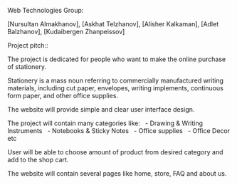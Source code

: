 Web Technologies Group:


[Nursultan Almakhanov],
[Askhat Telzhanov],
[Alisher Kalkaman],
[Adlet Balzhanov],
[Kudaibergen Zhanpeissov]

Project pitch::

The project is dedicated for people who want to make the online purchase of stationery.

Stationery is a mass noun referring to commercially manufactured writing materials, including cut paper, envelopes, writing implements, continuous form paper, and other office supplies.

The website will provide simple and clear user interface design.

The project will contain many categories like:
  - Drawing & Writing Instruments
  - Notebooks & Sticky Notes
  - Office supplies
  - Office Decor etc

User will be able to choose amount of product from desired category and add to the shop cart.

The website will contain several pages like home,   store, FAQ and about us.
